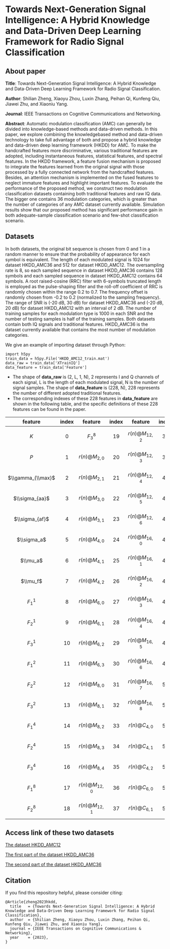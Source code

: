 # Towards Next-Generation Signal Intelligence: A Hybrid Knowledge and Data-Driven Deep Learning Framework for Radio Signal Classification

## About paper
**Title**: Towards Next-Generation Signal Intelligence: A Hybrid Knowledge and Data-Driven Deep Learning Framework for Radio Signal Classification.

**Author**: Shilian Zheng, Xiaoyu Zhou, Luxin Zhang, Peihan Qi, Kunfeng Qiu, Jiawei Zhu, and Xiaoniu Yang.

**Journal**: IEEE Transactions on Cognitive Communications and Networking.

**Abstract**: Automatic modulation classification (AMC) can generally be divided into knowledge-based methods and data-driven methods. In this paper, we explore combining the knowledgebased method and data-driven technology to take full advantage of both and propose a hybrid knowledge and data-driven deep learning framework (HKDD) for AMC. To make the handcrafted features more discriminative, various traditional features are adopted, including instantaneous features, statistical features, and spectral features. In the HKDD framework, a feature fusion mechanism is proposed to integrate the features learned from the original signal with those processed by a fully connected network from the handcrafted features. Besides, an attention mechanism is implemented on the fused features to neglect immature features and highlight important features. To evaluate the performance of the proposed method, we construct two modulation classification datasets containing both traditional features and raw IQ data. The bigger one contains 36 modulation categories, which is greater than the number of categories of any AMC dataset currently available. Simulation results show that our proposed method has significant performance gain in both adequate-sample classification scenario and few-shot classification scenario.

## Datasets
In both datasets, the original bit sequence is chosen from 0 and 1 in a random manner to ensure that the probability of appearance for each symbol is equivalent. The length of each modulated signal is 1024 for dataset HKDD_AMC36 and 512 for dataset HKDD_AMC12. The oversampling rate is 8, so each sampled sequence in dataset HKDD_AMC36 contains 128 symbols and each sampled sequence in dataset HKDD_AMC12 contains 64 symbols. A root raised-cosine (RRC) filter with 6-symbols truncated length is employed as the pulse-shaping filter and the roll-off coefficient of RRC is randomly chosen within the range 0.2 to 0.7. The frequency offset is randomly chosen from -0.2 to 0.2 (normalized to the sampling frequency). The range of SNR is (-20 dB, 30 dB) for dataset HKDD_AMC36 and (-20 dB, 20 dB) for dataset HKDD_AMC12 with an interval of 2 dB. The number of training samples for each modulation type is 1000 in each SNR and the number of testing samples is half of the training samples. Both datasets contain both IQ signals and traditional features. HKDD_AMC36 is the dataset currently available that contains the most number of modulation categories.

We give an example of importing dataset through Python:
```
import h5py
train_data = h5py.File('HKDD_AMC12_train.mat')
data_raw = train_data['XTrainIQ']
data_feature = train_data['Feature']
```

- The shape of **data_raw** is (2, L, 1, N), 2 represents I and Q channels of each signal, L is the length of each modulated signal, N is the number of signal samples. The shape of **data_feature** is (228, N), 228 represents the number of different adopted traditional features.
- The corresponding indexes of these 228 features in **data_feature** are shown in the following table, and the specific definitions of these 228 features can be found in the paper.

| feature | index | feature | index | feature | index | feature | index | feature | index | feature | index | feature | index | feature | index | feature | index | feature | index | feature | index | feature | index |
|:---:|:---:|:---:|:---:|:---:|:---:|:---:|:---:|:---:|:---:|:---:|:---:|:---:|:---:|:---:|:---:|:---:|:---:|:---:|:---:|:---:|:---:|:---:|:---:|
| $K$ | 0 | $F_3^8$ | 19 | $r(n)@M_{12,2}$ | 38 | $r(n)@C_{6,2}$ | 57 | $z(n,2)@M_{4,0}$ | 76 | $z(n,2)@M_{16,0}$ | 95 | $z(n,2)@C_{8,3}$ | 114 | $z(n,4)@M_{6,2}$ | 133 | $z(n,4)@M_{16,5}$ | 152 | $z(n,4)@\\widehat C_{8,0}$ | 171 | $z(n,8)@M_{8,3}$ | 190 | $z(n,8)@C_{4,1}$ | 209 |
| $P$ | 1 | $r(n)@M_{2,0}$ | 20 | $r(n)@M_{12,3}$ | 39 | $r(n)@C_{6,3}$ | 58 | $z(n,2)@M_{4,1}$ | 77 | $z(n,2)@M_{16,1}$ | 96 | $z(n,2)@C_{8,4}$ | 115 | $z(n,4)@M_{6,3}$ | 134 | $z(n,4)@M_{16,6}$ | 153 | $z(n,4)@\\widehat C_{8,1}$ | 172 | $z(n,8)@M_{8,4}$ | 191 | $z(n,8)@M_{4,2}$ | 210 |
| $\\gamma_{\\max}$ | 2 | $r(n)@M_{2,1}$ | 21 | $r(n)@M_{12,4}$ | 40 | $r(n)@C_{8,0}$ | 59 | $z(n,2)@M_{4,2}$ | 78 | $z(n,2)@M_{16,2}$ | 97 | $z(n,2)@-\\widehat C_{6,0}$ | 116 | $z(n,4)@M_{8,0}$ | 135 | $z(n,4)@M_{16,7}$ | 154 | $z(n,4)@\\widehat C_{8,2}$ | 173 | $z(n,8)@M_{12,0}$ | 192 | $z(n,8)@M_{6,0}$ | 211 |
| $\\sigma_{aa}$ | 3 | $r(n)@M_{3,0}$ | 22 | $r(n)@M_{12,5}$ | 41 | $r(n)@C_{8,1}$ | 60 | $z(n,2)@M_{6,0}$ | 79 | $z(n,2)@M_{16,3}$ | 98 | $z(n,2)@\\widehat C_{6,1}$ | 117 | $z(n,4)@M_{8,1}$ | 136 | $z(n,4)@M_{16,8}$ | 155 | $z(n,4)@\\widehat C_{8,3}$ | 174 | $z(n,8)@M_{12,1}$ | 193 | $z(n,8)@M_{6,1}$ | 212 |
| $\\sigma_{af}$ | 4 | $r(n)@M_{3,1}$ | 23 | $r(n)@M_{12,6}$ | 42 | $r(n)@C_{8,2}$ | 61 | $z(n,2)@M_{6,1}$ | 80 | $z(n,2)@M_{16,4}$ | 99 | $z(n,2)@\\widehat C_{6,2}$ | 118 | $z(n,4)@M_{8,2}$ | 137 | $z(n,4)@C_{4,0}$ | 156 | $z(n,4)@\\widehat C_{4,2}$ | 175 | $z(n,8)@M_{12,2}$ | 194 | $z(n,8)@M_{6,2}$ | 213 |
| $\\sigma_a$ | 5 | $r(n)@M_{4,0}$ | 24 | $r(n)@M_{16,0}$ | 43 | $r(n)@C_{8,3}$ | 62 | $z(n,2)@M_{6,2}$ | 81 | $z(n,2)@M_{16,5}$ | 100 | $z(n,2)@\\widehat C_{8,0}$ | 119 | $z(n,4)@M_{8,3}$ | 138 | $z(n,4)@C_{4,1}$ | 157 | $z(n,8)@M_{2,0}$ | 176 | $z(n,8)@M_{12,3}$ | 195 | $z(n,8)@M_{6,3}$ | 214 |
| $\\mu_a$ | 6 | $r(n)@M_{4,1}$ | 25 | $r(n)@M_{16,1}$ | 44 | $r(n)@C_{8,4}$ | 63 | $z(n,2)@M_{6,3}$ | 82 | $z(n,2)@M_{16,6}$ | 101 | $z(n,2)@\\widehat C_{8,1}$ | 120 | $z(n,4)@M_{8,4}$ | 139 | $z(n,4)@C_{4,2}$ | 158 | $z(n,8)@M_{2,1}$ | 177 | $z(n,8)@M_{12,4}$ | 196 | $z(n,8)@M_{8,0}$ | 215 |
| $\\mu_f$ | 7 | $r(n)@M_{4,2}$ | 26 | $r(n)@M_{16,2}$ | 45 | $r(n)@\\widehat C_{6,0}$ | 64 | $z(n,2)@M_{8,0}$ | 83 | $z(n,2)@M_{16,7}$ | 102 | $z(n,2)@\\widehat C_{8,2}$ | 121 | $z(n,4)@M_{12,0}$ | 140 | $z(n,4)@C_{6,0}$ | 159 | $z(n,8)@M_{3,0}$ | 178 | $z(n,8)@M_{12,5}$ | 197 | $z(n,8)@M_{8,1}$ | 216 |
| $F_1^1$ | 8 | $r(n)@M_{6,0}$ | 27 | $r(n)@M_{16,3}$ | 46 | $r(n)@\\widehat C_{6,1}$ | 65 | $z(n,2)@M_{8,1}$ | 84 | $z(n,2)@M_{16,8}$ | 103 | $z(n,2)@\\widehat C_{8,3}$ | 122 | $z(n,4)@M_{12,1}$ | 141 | $z(n,4)@C_{6,1}$ | 160 | $z(n,8)@M_{3,1}$ | 179 | $z(n,8)@M_{12,6}$ | 198 | $z(n,8)@M_{8,2}$ | 217 |
| $F_2^1$ | 9 | $r(n)@M_{6,1}$ | 28 | $r(n)@M_{16,4}$ | 47 | $r(n)@\\widehat C_{6,2}$ | 66 | $z(n,2)@M_{8,2}$ | 85 | $z(n,2)@C_{4,0}$ | 104 | $z(n,2)@\\widehat C_{4,2}$ | 123 | $z(n,4)@M_{12,2}$ | 142 | $z(n,4)@C_{6,2}$ | 161 | $z(n,8)@M_{4,0}$ | 180 | $z(n,8)@M_{16,0}$ | 199 | $z(n,8)@M_{8,3}$ | 218 |
| $F_3^1$ | 10 | $r(n)@M_{6,2}$ | 29 | $r(n)@M_{16,5}$ | 48 | $r(n)@\\widehat C_{8,0}$ | 67 | $z(n,2)@M_{8,3}$ | 86 | $z(n,2)@C_{4,1}$ | 105 | $z(n,4)@M_{2,0}$ | 124 | $z(n,4)@M_{12,3}$ | 143 | $z(n,4)@C_{6,3}$ | 162 | $z(n,8)@M_{4,1}$ | 181 | $z(n,8)@M_{16,1}$ | 200 | $z(n,8)@M_{8,4}$ | 219 |
| $F_1^2$ | 11 | $r(n)@M_{6,3}$ | 30 | $r(n)@M_{16,6}$ | 49 | $r(n)@\\widehat C_{8,1}$ | 68 | $z(n,2)@M_{8,4}$ | 87 | $z(n,2)@C_{4,2}$ | 106 | $z(n,4)@M_{2,1}$ | 125 | $z(n,4)@M_{12,4}$ | 144 | $z(n,4)@C_{8,0}$ | 163 | $z(n,8)@M_{4,3}$ | 182 | $z(n,8)@M_{16,2}$ | 201 | $z(n,8)@\\widehat C_{6,0}$ | 220 |
| $F_2^2$ | 12 | $r(n)@M_{8,0}$ | 31 | $r(n)@M_{16,7}$ | 50 | $r(n)@\\widehat C_{8,2}$ | 69 | $z(n,2)@M_{12,0}$ | 88 | $z(n,2)@C_{6,0}$ | 107 | $z(n,4)@M_{3,0}$ | 126 | $z(n,4)@M_{12,5}$ | 145 | $z(n,4)@C_{8,1}$ | 164 | $z(n,8)@M_{6,0}$ | 183 | $z(n,8)@M_{16,3}$ | 202 | $z(n,8)@\\widehat C_{6,1}$ | 221 |
| $F_3^2$ | 13 | $r(n)@M_{8,1}$ | 32 | $r(n)@M_{16,8}$ | 51 | $r(n)@\\widehat C_{8,3}$ | 70 | $z(n,2)@M_{12,1}$ | 89 | $z(n,2)@C_{6,1}$ | 108 | $z(n,4)@M_{3,1}$ | 127 | $z(n,4)@M_{12,6}$ | 146 | $z(n,4)@C_{8,2}$ | 165 | $z(n,8)@M_{6,1}$ | 184 | $z(n,8)@M_{16,4}$ | 203 | $z(n,8)@\\widehat C_{6,2}$ | 222 |
| $F_1^4$ | 14 | $r(n)@M_{8,2}$ | 33 | $r(n)@C_{4,0}$ | 52 | $r(n)@\\widehat C_{4,2}$ | 71 | $z(n,2)@M_{12,2}$ | 90 | $z(n,2)@C_{6,2}$ | 109 | $z(n,4)@M_{4,0}$ | 128 | $z(n,4)@M_{16,0}$ | 147 | $z(n,4)@C_{8,3}$ | 166 | $z(n,8)@M_{6,2}$ | 185 | $z(n,8)@M_{16,5}$ | 204 | $z(n,8)@\\widehat C_{8,0}$ | 223 |
| $F_2^4$ | 15 | $r(n)@M_{8,3}$ | 34 | $r(n)@C_{4,1}$ | 53 | $z(n,2)@M_{2,0}$ | 72 | $z(n,2)@M_{12,3}$ | 91 | $z(n,2)@C_{6,3}$ | 110 | $z(n,4)@M_{4,1}$ | 129 | $z(n,4)@M_{16,1}$ | 148 | $z(n,4)@C_{8,4}$ | 167 | $z(n,8)@M_{6,3}$ | 186 | $z(n,8)@M_{16,6}$ | 205 | $z(n,8)@\\widehat C_{8,1}$ | 224 |
| $F_3^4$ | 16 | $r(n)@M_{8,4}$ | 35 | $r(n)@C_{4,2}$ | 54 | $z(n,2)@M_{2,1}$ | 73 | $z(n,2)@M_{12,4}$ | 92 | $z(n,2)@C_{8,1}$ | 111 | $z(n,4)@M_{4,2}$ | 130 | $z(n,4)@M_{16,2}$ | 149 | $z(n,4)@\\widehat C_{6,0}$ | 168 | $z(n,8)@M_{8,0}$ | 187 | $z(n,8)@M_{16,7}$ | 206 | $z(n,8)@\\widehat C_{8,2}$ | 225 |
| $F_1^8$ | 17 | $r(n)@M_{12,0}$ | 36 | $r(n)@C_{6,0}$ | 55 | $z(n,2)@M_{3,0}$ | 74 | $z(n,2)@M_{12,5}$ | 93 | $z(n,2)@C_{8,1}$ | 112 | $z(n,4)@M_{6,0}$ | 131 | $z(n,4)@M_{16,3}$ | 150 | $z(n,4)@\\widehat C_{6,1}$ | 169 | $z(n,8)@M_{8,1}$ | 188 | $z(n,8)@M_{16,8}$ | 207 | $z(n,8)@\\widehat C_{8,3}$ | 226 |
| $F_2^8$ | 18 | $r(n)@M_{12,1}$ | 37 | $r(n)@C_{6,1}$ | 56 | $z(n,2)@M_{3,1}$ | 75 | $z(n,2)@M_{12,6}$ | 94 | $z(n,2)@C_{8,2}$ | 113 | $z(n,4)@M_{6,1}$ | 132 | $z(n,4)@M_{16,4}$ | 151 | $z(n,4)@\\widehat C_{6,2}$ | 170 | $z(n,8)@M_{8,2}$ | 189 | $z(n,8)@M_{4,0}$ | 208 | $z(n,8)@\\widehat C_{4,2}$ | 227 |

## Access link of these two datasets
[The dataset HKDD_AMC12](https://figshare.com/articles/dataset/The_dataset_HKDD_AMC12_of_paper_Towards_Next-Generation_Signal_Intelligence_A_Hybrid_Knowledge_and_Data-Driven_Deep_Learning_Framework_for_Radio_Signal_Classification_/22047170)

[The first part of the dataset HKDD_AMC36](https://figshare.com/articles/dataset/The_first_part_of_the_dataset_HKDD_AMC36_of_paper_Towards_Next-Generation_Signal_Intelligence_A_Hybrid_Knowledge_and_Data-Driven_Deep_Learning_Framework_for_Radio_Signal_Classification_/22047071)

[The second part of the dataset HKDD_AMC36](https://figshare.com/articles/dataset/The_second_part_of_the_dataset_HKDD_AMC36_of_paper_Towards_Next-Generation_Signal_Intelligence_A_Hybrid_Knowledge_and_Data-Driven_Deep_Learning_Framework_for_Radio_Signal_Classification_/22047245)

## Citation
If you find this repository helpful, please consider citing:
```
@Article{zheng2023hkdd,
  title   = {Towards Next-Generation Signal Intelligence: A Hybrid Knowledge and Data-Driven Deep Learning Framework for Radio Signal Classification},
  author  = {Shilian Zheng, Xiaoyu Zhou, Luxin Zhang, Peihan Qi, Kunfeng Qiu, Jiawei Zhu, and Xiaoniu Yang},
  journal = {IEEE Transactions on Cognitive Communications & Networking},
  year    = {2023},
}
```
